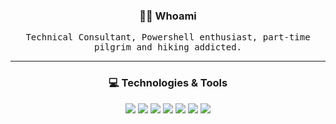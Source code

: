 <h3 align="center"> 👨‍💻 Whoami</h3>
<p align="center">
  <samp>Technical Consultant, Powershell enthusiast, part-time pilgrim and hiking addicted.
  </samp>
</p>

----

<h3 align="center"> 💻 Technologies &amp; Tools</h3>
<p align="center">
<img src="https://img.shields.io/static/v1?logo=powershell&label=&message=Powershell&color=black&logoColor=white&style=flat-square" />
<img src="https://img.shields.io/static/v1?logo=visualstudiocode&label=&message=VS%20Code&color=black&style=flat-square" />
<img src="https://img.shields.io/static/v1?logo=git&label=&message=Git&color=black&logoColor=white&style=flat-square" />
<img src="https://img.shields.io/static/v1?logo=github&label=&message=Github&color=black&logoColor=white&style=flat-square" />
<img src="https://img.shields.io/static/v1?logo=windowsterminal&label=&message=Windows%20Terminal&color=black&logoColor=white&style=flat-square" />
<img src="https://img.shields.io/static/v1?logo=markdown&label=&message=Markdown&color=black&logoColor=white&style=flat-square" />
<img src="https://img.shields.io/static/v1?logo=logseq&label=&message=Logseq&color=black&logoColor=white&style=flat-square" />
</p>